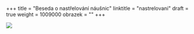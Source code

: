 +++
title = "Beseda o nastřelování náušnic"
linktitle = "nastrelovani"
draft = true
weight = 1009000
obrazek = ""
+++

![](/assets/media/2020-10-15_SUNNY%20SMILE.jpg)

